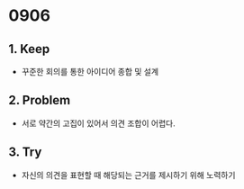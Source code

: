 # 0906

## 1. Keep
 - 꾸준한 회의를 통한 아이디어 종합 및 설계

## 2. Problem
 - 서로 약간의 고집이 있어서 의견 조합이 어렵다.

## 3. Try
 - 자신의 의견을 표현할 때 해당되는 근거를 제시하기 위해 노력하기
